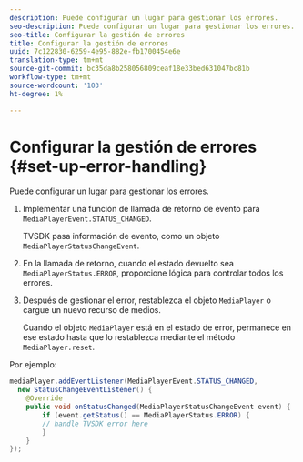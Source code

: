 ```yaml
---
description: Puede configurar un lugar para gestionar los errores.
seo-description: Puede configurar un lugar para gestionar los errores.
seo-title: Configurar la gestión de errores
title: Configurar la gestión de errores
uuid: 7c122830-6259-4e95-882e-fb1700454e6e
translation-type: tm+mt
source-git-commit: bc35da8b258056809ceaf18e33bed631047bc81b
workflow-type: tm+mt
source-wordcount: '103'
ht-degree: 1%

---
```



# Configurar la gestión de errores {#set-up-error-handling}

Puede configurar un lugar para gestionar los errores.

1. Implementar una función de llamada de retorno de evento para `MediaPlayerEvent.STATUS_CHANGED`.

   TVSDK pasa información de evento, como un objeto `MediaPlayerStatusChangeEvent`.
1. En la llamada de retorno, cuando el estado devuelto sea `MediaPlayerStatus.ERROR`, proporcione lógica para controlar todos los errores.
1. Después de gestionar el error, restablezca el objeto `MediaPlayer` o cargue un nuevo recurso de medios.

   Cuando el objeto `MediaPlayer` está en el estado de error, permanece en ese estado hasta que lo restablezca mediante el método `MediaPlayer.reset`.

<!--<a id="example_E74BB605ED08450295B8902F1E4BB8F5"></a>-->

Por ejemplo:

```java
mediaPlayer.addEventListener(MediaPlayerEvent.STATUS_CHANGED,  
  new StatusChangeEventListener() { 
    @Override 
    public void onStatusChanged(MediaPlayerStatusChangeEvent event) { 
        if (event.getStatus() == MediaPlayerStatus.ERROR) { 
        // handle TVSDK error here 
        } 
    } 
});
```
